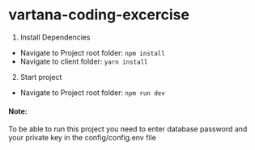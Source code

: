 # vartana-coding-excercise

1. Install Dependencies
  - Navigate to Project root folder: `npm install`
  - Navigate to client folder: `yarn install`

2. Start project
- Navigate to Project root folder: `npm run dev` 
  
#### Note: 
To be able to run this project you need to enter database password and your private key in the config/config.env file
